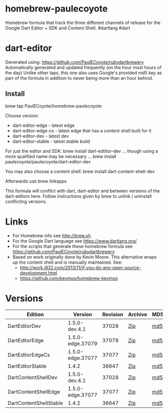 homebrew-paulecoyote
====================

Homebrew formula that track the three different channels of release for the Google Dart Editor + SDK and Content Shell.  #dartlang #dart

dart-editor
===========

Generated using: https://github.com/PaulECoyote/rubydartbrewery
Automatically generated and updated frequently (on the hour most hours of the day)
Unlike other taps, this one also uses Google's provided md5 key as part of the formula in addition to never being more than an hour behind.

Install
-------
brew tap PaulECoyote/homebrew-paulecoyote

Choose version:
* dart-editor-edge - latest edge
* dart-editor-edge-cs - latest edge that has a content shell built for it
* dart-editor-dev - latest dev
* dart-editor-stable - latest stable build

For just the editor and SDK:
brew install dart-edtitor-dev
... though using a more qualified name may be necessary ...
brew install paulecoyote/paulecoyote/dart-editor-dev

You may also choose a content shell:
brew install dart-content-shell-dev

Afterwards use 
brew linkapps

This formula will conflict with dart, dart-editor and between versions of the dart-editors here.  Follow instructions given by brew to unlink / uninstall conflicting versions.

Links
=====
* For Homebrew info see http://brew.sh
* For the Google Dart language see https://www.dartlang.org/
* For the scripts that generate these homebrew formula see https://github.com/PaulECoyote/rubydartbrewery
* Based on work originally done by Kevin Moore. This alternative wraps up the content shell and is manually maintained.  See: 
    * http://work.j832.com/2013/11/if-you-do-any-open-source-development.html
    * https://github.com/kevmoo/homebrew-kevmoo

Versions
========
| Edition | Version | Revision | Archive | MD5 | Notes |
| ------- | ------- | -------- | ------- | --- | ----- |
| DartEditorDev | 1.5.0-dev.4.1 | 37028 | [Zip](http://storage.googleapis.com/dart-archive/channels/dev/release/37028/editor/darteditor-macos-x64.zip) | [md5](http://storage.googleapis.com/dart-archive/channels/dev/release/37028/editor/darteditor-macos-x64.zip.md5sum) | [Changes](http://storage.googleapis.com/dart-archive/channels/dev/release/latest/changelog.html) |
| DartEditorEdge | 1.5.0-edge.37079 | 37079 | [Zip](http://storage.googleapis.com/dart-archive/channels/be/raw/37079/editor/darteditor-macos-x64.zip) | [md5](http://storage.googleapis.com/dart-archive/channels/be/raw/37079/editor/darteditor-macos-x64.zip.md5sum) | - |
| DartEditorEdgeCs | 1.5.0-edge.37077 | 37077 | [Zip](http://storage.googleapis.com/dart-archive/channels/be/raw/37077/editor/darteditor-macos-x64.zip) | [md5](http://storage.googleapis.com/dart-archive/channels/be/raw/37077/editor/darteditor-macos-x64.zip.md5sum) | - |
| DartEditorStable | 1.4.2 | 36647 | [Zip](http://storage.googleapis.com/dart-archive/channels/stable/release/36647/editor/darteditor-macos-x64.zip) | [md5](http://storage.googleapis.com/dart-archive/channels/stable/release/36647/editor/darteditor-macos-x64.zip.md5sum) | [Changes](http://storage.googleapis.com/dart-archive/channels/stable/release/latest/changelog.html) |
| DartContentShellDev | 1.5.0-dev.4.1 | 37028 | [Zip](http://storage.googleapis.com/dart-archive/channels/dev/release/37028/dartium/content_shell-macos-ia32-release.zip) | [md5](http://storage.googleapis.com/dart-archive/channels/dev/release/37028/dartium/content_shell-macos-ia32-release.zip.md5sum) | - |
| DartContentShellEdge | 1.5.0-edge.37077 | 37077 | [Zip](http://storage.googleapis.com/dart-archive/channels/be/raw/37077/dartium/content_shell-macos-ia32-release.zip) | [md5](http://storage.googleapis.com/dart-archive/channels/be/raw/37077/dartium/content_shell-macos-ia32-release.zip.md5sum) | - |
| DartContentShellStable | 1.4.2 | 36647 | [Zip](http://storage.googleapis.com/dart-archive/channels/stable/release/36647/dartium/content_shell-macos-ia32-release.zip) | [md5](http://storage.googleapis.com/dart-archive/channels/stable/release/36647/dartium/content_shell-macos-ia32-release.zip.md5sum) | - |
